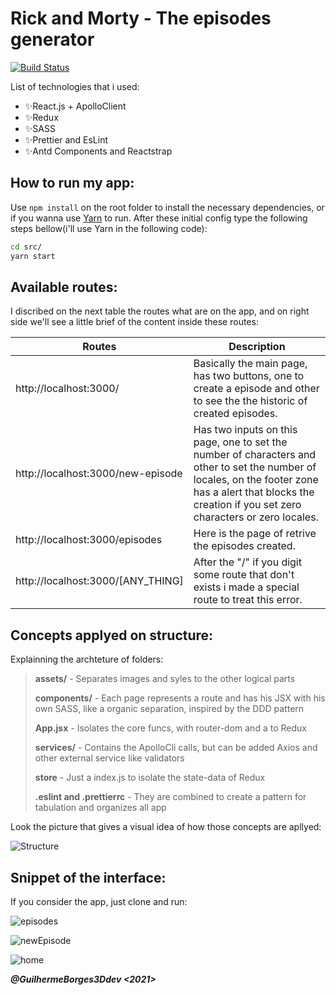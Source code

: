 # Rick and Morty - The episodes generator

[![Build Status](https://travis-ci.org/joemccann/dillinger.svg?branch=master)](https://travis-ci.org/joemccann/dillinger)

List of technologies that i used:

- ✨React.js  +   ApolloClient
- ✨Redux
- ✨SASS
- ✨Prettier and EsLint
- ✨Antd Components and Reactstrap


## How to run my app:

Use `npm install` on the root folder to install the necessary dependencies, or if you wanna use [Yarn](https://https://classic.yarnpkg.com/en/docs/install/) to run. After these initial config type the following steps bellow(i'll use Yarn in the following code):

```sh
cd src/
yarn start
```

## Available routes:
I discribed on the next table the routes what are on the app, and on right side we'll see a little brief of the content inside these routes:

| Routes | Description |
| ------ | ------ |
| http://localhost:3000/ | Basically the main page, has two buttons, one to create a episode and other to see the the historic of created episodes.  |
| http://localhost:3000/new-episode | Has two inputs on this page, one to set the number of characters and other to set the number of locales, on the footer zone has a alert that blocks the creation if you set zero characters or zero locales. |
| http://localhost:3000/episodes | Here is the page of retrive the episodes created. |
| http://localhost:3000/[ANY_THING] | After the "/" if you digit some route that don't exists i made a special route to treat this error. |

## Concepts applyed on structure:
Explainning the archteture of folders:

> **assets/** - Separates images and syles to the other logical parts
> 
> **components/** - Each page represents a route and has his JSX with his own SASS, like a organic separation, inspired by the DDD pattern
> 
> **App.jsx** - Isolates the core funcs, with router-dom and a <Provider> to Redux
> 
> **services/** - Contains the ApolloCli calls, but can be added Axios and other external service like validators
> 
> **store** - Just a index.js to isolate the state-data of Redux
> 
> **.eslint and .prettierrc** - They are combined to create a pattern for tabulation and organizes all app

Look the picture that gives a visual idea of how those concepts are apllyed:

![Structure](https://user-images.githubusercontent.com/19985305/113696309-356dea00-96a8-11eb-8cd3-862ec14df214.PNG)

## Snippet of the interface:

If you consider the app, just clone and run:

![episodes](https://user-images.githubusercontent.com/19985305/113695726-934e0200-96a7-11eb-9633-72b239d0597b.png)

![newEpisode](https://user-images.githubusercontent.com/19985305/113695796-a6f96880-96a7-11eb-86f8-d1b1b713ab1e.png)

![home](https://user-images.githubusercontent.com/19985305/113695848-b4aeee00-96a7-11eb-953f-15d5b61e7d52.png)

***@GuilhermeBorges3Ddev <2021>***

